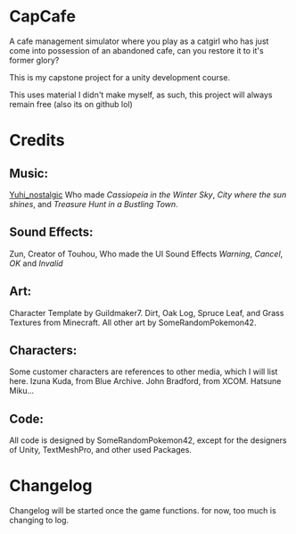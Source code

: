# CapCafe
 
A cafe management simulator where you play as a catgirl who has just come into possession of an abandoned cafe, can you restore it to it's former glory? 

This is my capstone project for a unity development course.

This uses material I didn't make myself, as such, this project will always remain free (also its on github lol)

# Credits

## Music:
[Yuhi_nostalgic](https://youtube.com/@nostalgic_BGM?si=23k9JoS4ZfMhFU1W) Who made *Cassiopeia in the Winter Sky*, *City where the sun shines*, and *Treasure Hunt in a Bustling Town*.

## Sound Effects:
Zun, Creator of Touhou, Who made the UI Sound Effects *Warning*, *Cancel*, *OK* and *Invalid*

## Art:
Character Template by Guildmaker7.
Dirt, Oak Log, Spruce Leaf, and Grass Textures from Minecraft.
All other art by SomeRandomPokemon42.

## Characters:
Some customer characters are references to other media, which I will list here.
Izuna Kuda, from Blue Archive.
John Bradford, from XCOM.
Hatsune Miku...

## Code:
All code is designed by SomeRandomPokemon42, except for the designers of Unity, TextMeshPro, and other used Packages.

# Changelog
Changelog will be started once the game functions. for now, too much is changing to log.
